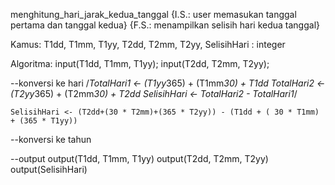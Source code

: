 menghitung_hari_jarak_kedua_tanggal
{I.S.: user memasukan tanggal pertama dan tanggal kedua}
{F.S.: menampilkan selisih hari kedua tanggal}

Kamus:
	T1dd, T1mm, T1yy, T2dd, T2mm, T2yy, SelisihHari : integer
	
Algoritma:
	input(T1dd, T1mm, T1yy);
	input(T2dd, T2mm, T2yy);

--konversi ke hari
	/*TotalHari1 <- (T1yy*365) + (T1mm*30) + T1dd
	TotalHari2 <- (T2yy*365) + (T2mm*30) + T2dd
	SelisihHari <- TotalHari2 - TotalHari1*/
	
	SelisihHari <- (T2dd+(30 * T2mm)+(365 * T2yy)) - (T1dd + ( 30 * T1mm) + (365 * T1yy))
	
--konversi ke tahun
	
--output 
	output(T1dd, T1mm, T1yy)
	output(T2dd, T2mm, T2yy)
	output(SelisihHari)